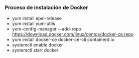 ### Proceso de instalación de Docker

  - yum install epel-release
  - yum install yum-utils
  - yum-config-manager --add-repo https://download.docker.com/linux/centos/docker-ce.repo
  - yum install docker-ce docker-ce-cli containerd.io
  - systemctl enable docker
  - systemctl start docker

